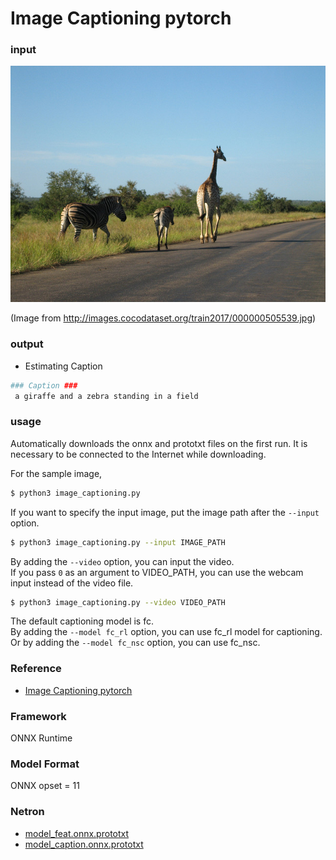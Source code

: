 # Image Captioning pytorch

### input

![Input](demo.jpg)

(Image from http://images.cocodataset.org/train2017/000000505539.jpg)

### output
- Estimating Caption
```bash
### Caption ###
 a giraffe and a zebra standing in a field
```

### usage
Automatically downloads the onnx and prototxt files on the first run.
It is necessary to be connected to the Internet while downloading.

For the sample image,
``` bash
$ python3 image_captioning.py
```

If you want to specify the input image, put the image path after the `--input` option.  
```bash
$ python3 image_captioning.py --input IMAGE_PATH
```

By adding the `--video` option, you can input the video.   
If you pass `0` as an argument to VIDEO_PATH, you can use the webcam input instead of the video file.
```bash
$ python3 image_captioning.py --video VIDEO_PATH
```

The default captioning model is fc.   
By adding the `--model fc_rl` option, you can use fc_rl model for captioning.
Or by adding the `--model fc_nsc` option, you can use fc_nsc.

### Reference

- [Image Captioning pytorch](https://github.com/ruotianluo/ImageCaptioning.pytorch)

### Framework

ONNX Runtime

### Model Format

ONNX opset = 11

### Netron

- [model_feat.onnx.prototxt](https://netron.app/?url=https://storage.googleapis.com/ailia-models/image_captioning_pytorch/model_feat.onnx.prototxt)
- [model_caption.onnx.prototxt](https://netron.app/?url=https://storage.googleapis.com/ailia-models/image_captioning_pytorch/model_caption.onnx.prototxt)
